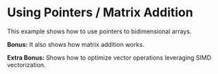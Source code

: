# Using Pointers / Matrix Addition

This example shows how to use pointers to bidimensional arrays.

**Bonus:** It also shows how matrix addition works.

**Extra Bonus:** Shows how to optimize vector operations leveraging SIMD vectorization.
